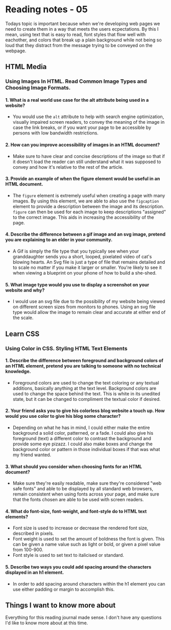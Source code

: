 # Reading notes - 05

Todays topic is important because when we're developing web pages we need to create them in a way that meets the users ecpectations. By this I mean, using text that is easy to read, font styles that flow well with eachother, and colors that break up a plain background while not being so loud that they distract from the message trying to be conveyed on the webpage.

## HTML Media

### Using Images In HTML. Read Common Image Types and Choosing Image Formats.

#### 1. What is a real world use case for the alt attribute being used in a website?

- You would use the `alt` attribute to help with search engine optimization, visually impaired screen readers, to convey the meaning of the image in case the link breaks, or if you want your page to be accessible by persons with low bandwidth restrictions.

#### 2. How can you improve accessibility of images in an HTML document?

- Make sure to have clear and concise descriptions of the image so that if it doesn't load the reader can still understand what it was supposed to convey and how it's relative to the rest of the article.

#### 3. Provide an example of when the figure element would be useful in an HTML document.

- The `figure` element is extremely useful when creating a page with many images. By using this element, we are able to also use the `figcaption` element to provide a description between the image and its description. `figure` can then be used for each image to keep descriptions "assigned" to the correct image. This aids in increasing the accessibility of the page.

#### 4. Describe the difference between a gif image and an svg image, pretend you are explaining to an elder in your community.

- A Gif is simply the file type that you typically see when your granddaughter sends you a short, looped, pixelated video of cat's blowing hearts. An Svg file is just a type of file that remains detailed and to scale no matter if you make it larger or smaller. You're likely to see it when viewing a blueprint on your phone of how to build a she-shed.

#### 5. What image type would you use to display a screenshot on your website and why?

- I would use an svg file due to the possibility of my website being viewed on different screen sizes from monitors to phones. Using an svg file type would allow the image to remain clear and accurate at either end of the scale.

## Learn CSS

### Using Color in CSS. Styling HTML Text Elements

#### 1. Describe the difference between foreground and background colors of an HTML element, pretend you are talking to someone with no technical knowledge.

- Foreground colors are used to change the text coloring or any textual additions, basically anything at the text level. Background colors are used to change the space behind the text. This is white in its unedited state, but it can be changed to compliment the textual color if desired.

#### 2. Your friend asks you to give his colorless blog website a touch up. How would you use color to give his blog some character?

- Depending on what he has in mind, I could either make the entire background a solid color, patterned, or a fade. I could also give his foreground (text) a different color to contrast the background and provide some eye pizazz. I could also make boxes and change the background color or pattern in those individual boxes if that was what my friend wanted.

#### 3. What should you consider when choosing fonts for an HTML document?

- Make sure they're easily readable, make sure they're considered "web safe fonts" and able to be displayed by all standard web browsers, remain consistent when using fonts across your page, and make sure that the fonts chosen are able to be used with screen readers.

#### 4. What do font-size, font-weight, and font-style do to HTML text elements?

- Font size is used to increase or decrease the rendered font size, described in pixels.
- Font weight is used to set the amount of boldness the font is given. This can be given a name value such as light or bold, or given a pixel value from 100-900.
- Font style is used to set text to italicised or standard.

#### 5. Describe two ways you could add spacing around the characters displayed in an h1 element.

- In order to add spacing around characters within the h1 element you can use either padding or margin to accomplish this.

## Things I want to know more about

Everything for this reading journal made sense. I don't have any questions I'd like to know more about at this time. 